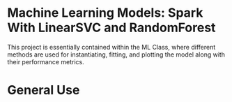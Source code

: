 # Machine Learning Models: Spark With LinearSVC and RandomForest
This project is essentially contained within the ML Class, where different methods
are used for instantiating, fitting, and plotting the model along with their performance
metrics. 
# General Use
